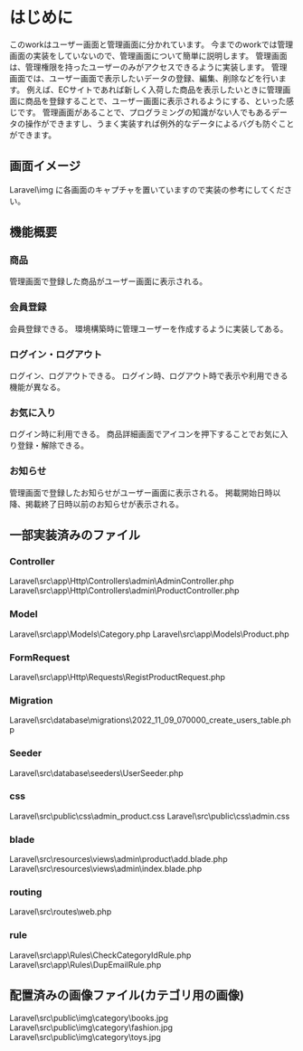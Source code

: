 # はじめに
このworkはユーザー画面と管理画面に分かれています。
今までのworkでは管理画面の実装をしていないので、管理画面について簡単に説明します。
管理画面は、管理権限を持ったユーザーのみがアクセスできるように実装します。
管理画面では、ユーザー画面で表示したいデータの登録、編集、削除などを行います。
例えば、ECサイトであれば新しく入荷した商品を表示したいときに管理画面に商品を登録することで、ユーザー画面に表示されるようにする、といった感じです。
管理画面があることで、プログラミングの知識がない人でもあるデータの操作ができますし、うまく実装すれば例外的なデータによるバグも防ぐことができます。

## 画面イメージ
Laravel\img に各画面のキャプチャを置いていますので実装の参考にしてください。

## 機能概要

### 商品
管理画面で登録した商品がユーザー画面に表示される。

### 会員登録
会員登録できる。
環境構築時に管理ユーザーを作成するように実装してある。

### ログイン・ログアウト
ログイン、ログアウトできる。
ログイン時、ログアウト時で表示や利用できる機能が異なる。

### お気に入り
ログイン時に利用できる。
商品詳細画面でアイコンを押下することでお気に入り登録・解除できる。

### お知らせ
管理画面で登録したお知らせがユーザー画面に表示される。
掲載開始日時以降、掲載終了日時以前のお知らせが表示される。

## 一部実装済みのファイル

### Controller
Laravel\src\app\Http\Controllers\admin\AdminController.php
Laravel\src\app\Http\Controllers\admin\ProductController.php

### Model
Laravel\src\app\Models\Category.php
Laravel\src\app\Models\Product.php

### FormRequest
Laravel\src\app\Http\Requests\RegistProductRequest.php

### Migration
Laravel\src\database\migrations\2022_11_09_070000_create_users_table.php

### Seeder
Laravel\src\database\seeders\UserSeeder.php

### css
Laravel\src\public\css\admin_product.css
Laravel\src\public\css\admin.css

### blade
Laravel\src\resources\views\admin\product\add.blade.php
Laravel\src\resources\views\admin\index.blade.php

### routing
Laravel\src\routes\web.php

### rule
Laravel\src\app\Rules\CheckCategoryIdRule.php
Laravel\src\app\Rules\DupEmailRule.php

## 配置済みの画像ファイル(カテゴリ用の画像)
Laravel\src\public\img\category\books.jpg
Laravel\src\public\img\category\fashion.jpg
Laravel\src\public\img\category\toys.jpg